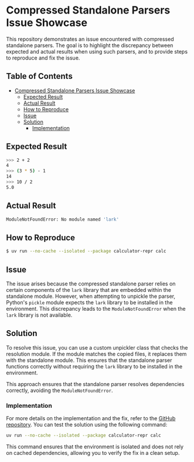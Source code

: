 # Compressed Standalone Parsers Issue Showcase

This repository demonstrates an issue encountered with compressed standalone parsers. The goal is to highlight the discrepancy between expected and actual results when using such parsers, and to provide steps to reproduce and fix the issue.

## Table of Contents

- [Compressed Standalone Parsers Issue Showcase](#compressed-standalone-parsers-issue-showcase)
  - [Expected Result](#expected-result)
  - [Actual Result](#actual-result)
  - [How to Reproduce](#how-to-reproduce)
  - [Issue](#issue)
  - [Solution](#solution)
    - [Implementation](#implementation)

## Expected Result

```bash
>>> 2 + 2
4
>>> (3 * 5) - 1
14
>>> 10 / 2
5.0
```

## Actual Result

```bash
ModuleNotFoundError: No module named 'lark'
```

## How to Reproduce

```bash
$ uv run --no-cache --isolated --package calculator-repr calc
```

## Issue

The issue arises because the compressed standalone parser relies on certain components of the `lark` library that are embedded within the standalone module. However, when attempting to unpickle the parser, Python's `pickle` module expects the `lark` library to be installed in the environment. This discrepancy leads to the `ModuleNotFoundError` when the `lark` library is not available.

## Solution

To resolve this issue, you can use a custom unpickler class that checks the resolution module. If the module matches the copied files, it replaces them with the standalone module. This ensures that the standalone parser functions correctly without requiring the `lark` library to be installed in the environment.

This approach ensures that the standalone parser resolves dependencies correctly, avoiding the `ModuleNotFoundError`.

### Implementation

For more details on the implementation and the fix, refer to the [GitHub repository](https://github.com/mikebohdan/lark/tree/standalone-compress-fix). You can test the solution using the following command:

```bash
uv run --no-cache --isolated --package calculator-repr calc
```

This command ensures that the environment is isolated and does not rely on cached dependencies, allowing you to verify the fix in a clean setup.
